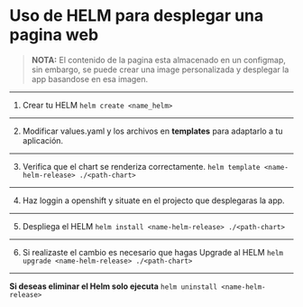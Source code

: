 # Uso de HELM para desplegar una pagina web
> **NOTA:** El contenido de la pagina esta almacenado en un configmap, sin embargo, se puede crear una image personalizada y desplegar la app basandose en esa imagen.

---
1) Crear tu HELM
   ```helm create <name_helm>```
---
2) Modificar values.yaml y los archivos en **templates** para adaptarlo a tu aplicación.
---   
3) Verifica que el chart se renderiza correctamente.
```helm template <name-helm-release> ./<path-chart>```
---
4) Haz loggin a openshift y situate en el projecto que desplegaras la app.
---
5) Despliega el HELM
   ```helm install <name-helm-release> ./<path-chart>```
---
6) Si realizaste el cambio es necesario que hagas Upgrade al HELM
   ```helm upgrade <name-helm-release> ./<path-chart>```
---

**Si deseas eliminar el Helm solo ejecuta** ```helm uninstall <name-helm-release>```



